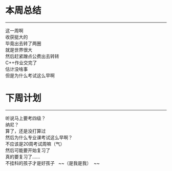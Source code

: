 # 本周总结
---------
  这一周啊</br>
  收获挺大的</br>
  毕竟出去转了两圈</br>
  就是世界很大</br>
  然后赶紧蹭点公费出去转转</br>
  C++作业交完了</br>
  估计没啥事</br>
  但是为什么考试这么早啊</br>
  
# 下周计划
---------
  听说马上要考四级？</br>
  纳尼？</br>
  算了，还是没打算过</br>
  然后为什么专业课考试这么早啊？</br>
  不应该是20周考试周嘛（气）</br>
  然后可能要开始复习了</br>
  真的要复习了……</br>
  不挂科的孩子才是好孩子   ~~（是我是我）  ~~</br>
